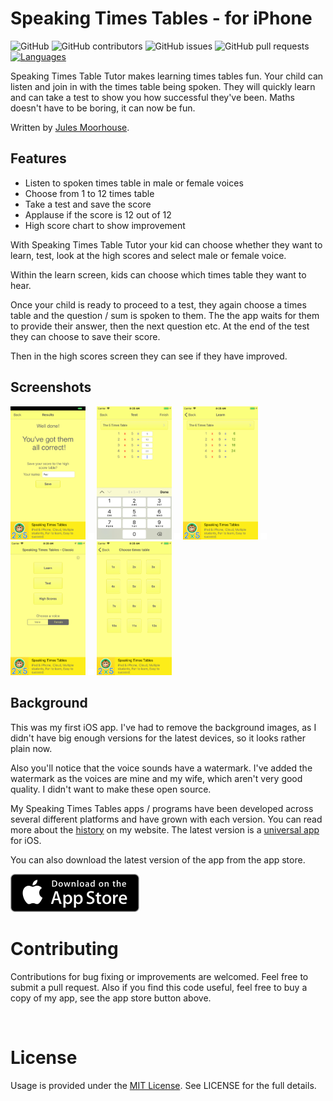 Speaking Times Tables - for iPhone
==============================================

![GitHub](https://img.shields.io/github/license/JulesMoorhouse/sttv1.svg) ![GitHub contributors](https://img.shields.io/github/contributors/JulesMoorhouse/sttv1.svg) ![GitHub issues](https://img.shields.io/github/issues/JulesMoorhouse/sttv1.svg) ![GitHub pull requests](https://img.shields.io/github/issues-pr/JulesMoorhouse/sttv1.svg) [![Languages](https://img.shields.io/badge/language-Objective--C-orange.svg)](https://github.com/cometchat-pro/ios-chat-sdk)

Speaking Times Table Tutor makes learning times tables fun. Your child can listen and join in with the times table being spoken. They will quickly learn and can take a test to show you how successful they've been. Maths doesn't have to be boring, it can now be fun.

Written by [Jules Moorhouse](https://www.julesmoorhouse.com).

## Features
- Listen to spoken times table in male or female voices
- Choose from 1 to 12 times table
- Take a test and save the score
- Applause if the score is 12 out of 12
- High score chart to show improvement

With Speaking Times Table Tutor your kid can choose whether they want to learn, test, look at the high scores and select male or female voice.

Within the learn screen, kids can choose which times table they want to hear.

Once your child is ready to proceed to a test, they again choose a times table and the question / sum is spoken to them. The the app waits for them to provide their answer, then the next question etc. At the end of the test they can choose to save their score.

Then in the high scores screen they can see if they have improved.

## Screenshots
<img src="gfx/iPhone%206-0Results.png" width="120" /> <img src="gfx/spacer.gif" width="10" height="10" /> <img src="gfx/iPhone%206-1Test.png" width="120"/> <img src="gfx/spacer.gif" width="10" height="10" /> <img src="gfx/iPhone%206-2Learn.png" width="120"/> <img src="gfx/spacer.gif" width="10" height="10" /> <img src="gfx/iPhone%206-3Main.png" width="120"/> <img src="gfx/spacer.gif" width="10" height="10" /> <img src="gfx/iPhone%206-4Choose.png" width="120"/>

## Background
This was my first iOS app. I've had to remove the background images, as I didn't have big enough versions for the latest devices, so it looks rather plain now.

Also you'll notice that the voice sounds have a watermark. I've added the watermark as the voices are mine and my wife, which aren't very good quality. I didn't want to make these open source.

My Speaking Times Tables apps / programs have been developed across several different platforms and have grown with each version. You can read more about the <a href="https://www.julesmoorhouse.com/stt/features/the-history-behind-the-app">history</a> on my website. The latest version is a <a href="https://www.julesmoorhouse.com/stt/">universal app</a> for iOS.

You can also download the latest version of the app from the app store.

<a target="_blank" href="http://itunes.apple.com/app/id917585923?mt=8">
    <img title="Download Speaking Times Tables for iOS" height="61" width="206" src="/gfx/Download.png">
</a>
<br/>

# Contributing
Contributions for bug fixing or improvements are welcomed. Feel free to submit a pull request. Also if you find this code useful, feel free to buy a copy of my app, see the app store button above.

<br/>

# License
Usage is provided under the [MIT License](http://opensource.org/licenses/mit-license.php). See LICENSE for the full details.
